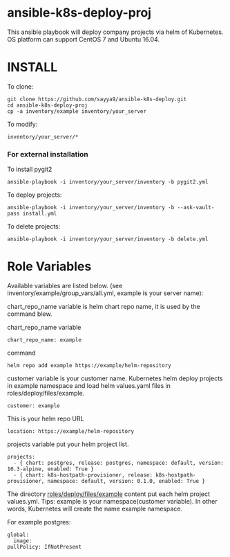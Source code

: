 # ansible-k8s-deploy-proj
This ansible playbook will deploy company projects via helm of Kubernetes. OS platform can support CentOS 7 and Ubuntu 16.04.

INSTALL
=======

To clone:

```
git clone https://github.com/sayya9/ansible-k8s-deploy.git
cd ansible-k8s-deploy-proj
cp -a inventory/example inventory/your_server
```

To modify:

```
inventory/your_server/*
```

### For external installation

To install pygit2

```
ansible-playbook -i inventory/your_server/inventory -b pygit2.yml
```

To deploy projects:

```
ansible-playbook -i inventory/your_server/inventory -b --ask-vault-pass install.yml
```

To delete projects:

```
ansible-playbook -i inventory/your_server/inventory -b delete.yml
```

Role Variables
=======
Available variables are listed below. (see inventory/example/group_vars/all.yml, example is your server name):

chart_repo_name variable is helm chart repo name, it is used by the command blew.

chart_repo_name variable

```
chart_repo_name: example
```

command

```
helm repo add example https://example/helm-repository
```

customer variable is your customer name. Kubernetes helm deploy projects in example namespace and load helm values.yaml files in roles/deploy/files/example.

```customer: example```


This is your helm repo URL

```
location: https://example/helm-repository
```

projects variable put your helm project list.

```
projects:
  - { chart: postgres, release: postgres, namespace: default, version: 10.3-alpine, enabled: True }
  - { chart: k8s-hostpath-provisioner, release: k8s-hostpath-provisioner, namespace: default, version: 0.1.0, enabled: True }
```

The directory [roles/deploy/files/example](https://github.com/sayya9/ansible-k8s-deploy-proj/tree/master/roles/deploy/files/example) content put each helm project values.yml. Tips: example is your namespace(customer variable). In other words, Kubernetes will create the name example namespace.

For example postgres:
```
global:
  image:
pullPolicy: IfNotPresent
```
